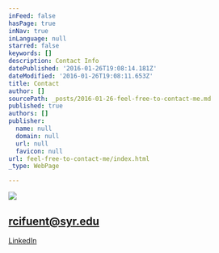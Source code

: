```yaml
---
inFeed: false
hasPage: true
inNav: true
inLanguage: null
starred: false
keywords: []
description: Contact Info
datePublished: '2016-01-26T19:08:14.181Z'
dateModified: '2016-01-26T19:08:11.653Z'
title: Contact
author: []
sourcePath: _posts/2016-01-26-feel-free-to-contact-me.md
published: true
authors: []
publisher:
  name: null
  domain: null
  url: null
  favicon: null
url: feel-free-to-contact-me/index.html
_type: WebPage

---
```

![](https://the-grid-user-content.s3-us-west-2.amazonaws.com/04324353-87da-49fc-b4a4-9e1efaf55a51.GIF)

## rcifuent@syr.edu

[LinkedIn][0]

[0]: https://www.linkedin.com/in/rafacifuentes